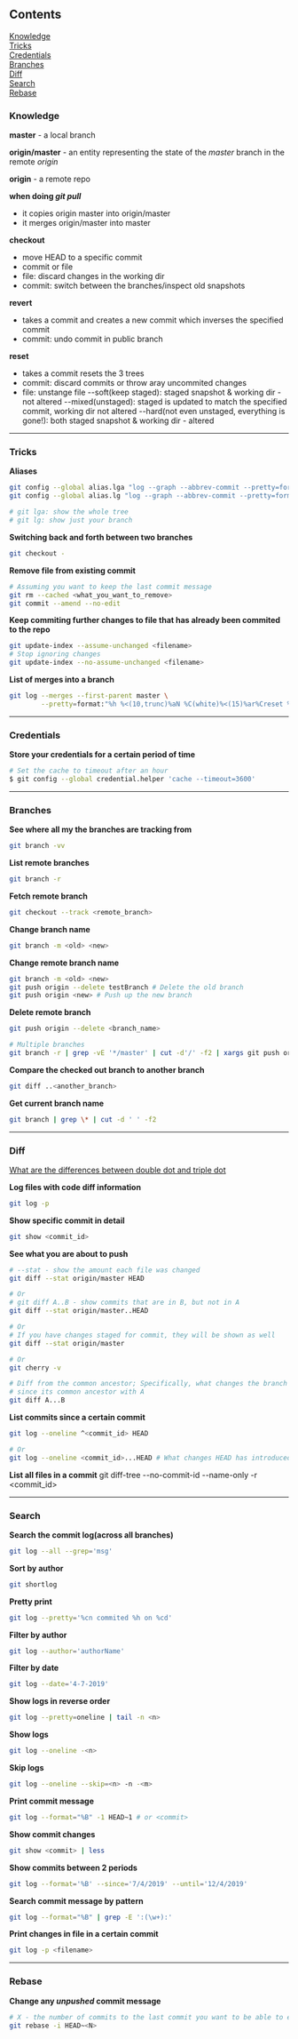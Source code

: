 ## Contents

[Knowledge](#knowledge)  
[Tricks](#tricks)  
[Credentials](#credentials)  
[Branches](#branches)  
[Diff](#diff)  
[Search](#search)  
[Rebase](#rebase)  

### Knowledge

**master** -  a local branch

**origin/master** - an entity representing the state of the _master_ branch in the remote _origin_

**origin** - a remote repo

**when doing _git pull_**  
* it copies origin master into origin/master
* it merges origin/master into master

**checkout** 
- move HEAD to a specific commit
- commit or file
- file: discard changes in the working dir
- commit: switch between the branches/inspect old snapshots


**revert**
- takes a commit and creates a new commit which inverses the specified commit
- commit: undo commit in public branch

**reset**
- takes a commit resets the 3 trees
- commit: discard commits or throw aray uncommited changes
- file: unstange file
  --soft(keep staged): staged snapshot & working dir - not altered
  --mixed(unstaged): staged is updated to match the specified commit, working dir not altered
  --hard(not even unstaged, everything is gone!): both staged snapshot & working dir - altered


---

### Tricks

**Aliases**
```bash
git config --global alias.lga "log --graph --abbrev-commit --pretty=format:'%C(red)%h%Creset -%C(yellow)%d%Creset %s %C(green)(%cr) %C(bold blue)<%an>%Creset' --all"
git config --global alias.lg "log --graph --abbrev-commit --pretty=format:'%C(red)%h%Creset -%C(yellow)%d%Creset %s %C(green)(%cr) %C(bold blue)<%an>%Creset'"

# git lga: show the whole tree
# git lg: show just your branch
```

**Switching back and forth between two branches**
```bash
git checkout -
```

**Remove file from existing commit**
```bash
# Assuming you want to keep the last commit message
git rm --cached <what_you_want_to_remove>
git commit --amend --no-edit
```

**Keep commiting further changes to file that has already been commited to the repo**
```bash
git update-index --assume-unchanged <filename>
# Stop ignoring changes
git update-index --no-assume-unchanged <filename>
```

**List of merges into a branch**
```bash
git log --merges --first-parent master \
        --pretty=format:"%h %<(10,trunc)%aN %C(white)%<(15)%ar%Creset %C(red bold)%<(15)%D%Creset %s"
```

---

### Credentials

**Store your credentials for a certain period of time**
```bash
# Set the cache to timeout after an hour
$ git config --global credential.helper 'cache --timeout=3600'

```

---

### Branches

**See where all my the branches are tracking from**
```bash
git branch -vv
```

**List remote branches**
```bash
git branch -r
```

**Fetch remote branch**
```bash
git checkout --track <remote_branch>
```

**Change branch name**
```bash
git branch -m <old> <new>
```

**Change remote branch name**
```bash
git branch -m <old> <new>
git push origin --delete testBranch # Delete the old branch
git push origin <new> # Push up the new branch
```

**Delete remote branch**
```bash
git push origin --delete <branch_name>

# Multiple branches
git branch -r | grep -vE '*/master' | cut -d'/' -f2 | xargs git push origin --delete
```

**Compare the checked out branch to another branch**
```bash
git diff ..<another_branch>
```

**Get current branch name**
```bash
git branch | grep \* | cut -d ' ' -f2
```

---

### Diff
[What are the differences between double dot and triple dot](https://stackoverflow.com/questions/7251477/what-are-the-differences-between-double-dot-and-triple-dot-in-git-dif#comment45515553_7256391)

**Log files with code diff information**
```bash
git log -p
```

**Show specific commit in detail**
```bash
git show <commit_id>
```

**See what you are about to push**
```bash
# --stat - show the amount each file was changed
git diff --stat origin/master HEAD

# Or
# git diff A..B - show commits that are in B, but not in A
git diff --stat origin/master..HEAD

# Or
# If you have changes staged for commit, they will be shown as well
git diff --stat origin/master

# Or
git cherry -v

# Diff from the common ancestor; Specifically, what changes the branch B has introduced
# since its common ancestor with A
git diff A...B
```

**List commits since a certain commit**
```bash
git log --oneline ^<commit_id> HEAD

# Or
git log --oneline <commit_id>...HEAD # What changes HEAD has introduced since its common ancestor with <commit_id>
```

**List all files in a commit**
git diff-tree --no-commit-id --name-only -r <commit_id>

---

### Search

**Search the commit log(across all branches)**
```bash
git log --all --grep='msg'
```

**Sort by author**
```bash
git shortlog
```

**Pretty print**
```bash
git log --pretty='%cn commited %h on %cd'
```

**Filter by author**
```bash
git log --author='authorName'
```

**Filter by date**
```bash
git log --date='4-7-2019'
```

**Show <n> logs in reverse order**
```bash
git log --pretty=oneline | tail -n <n>
```

**Show <n> logs**
```bash
git log --oneline -<n>
```

**Skip <n> logs**
```bash
git log --oneline --skip=<n> -n -<m>
```

**Print commit message**
```bash
git log --format="%B" -1 HEAD~1 # or <commit>
```

**Show commit changes**
```bash
git show <commit> | less
```

**Show commits between 2 periods**
```bash
git log --format='%B' --since='7/4/2019' --until='12/4/2019'
```

**Search commit message by pattern**
```bash
git log --format="%B" | grep -E ':(\w+):'
```

**Print changes in file in a certain commit**
```bash
git log -p <filename>
```

---

### Rebase

**Change any _unpushed_ commit message**
```bash
# X - the number of commits to the last commit you want to be able to edit
git rebase -i HEAD~<N>
```
